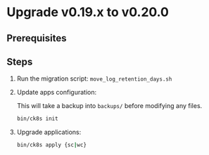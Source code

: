 # Upgrade v0.19.x to v0.20.0

## Prerequisites

## Steps

1. Run the migration script: `move_log_retention_days.sh`

2. Update apps configuration:

    This will take a backup into `backups/` before modifying any files.

    ```bash
    bin/ck8s init
    ```

3. Upgrade applications:

    ```bash
    bin/ck8s apply {sc|wc}
    ```
